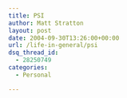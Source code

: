 ```yaml
---
title: PSI
author: Matt Stratton
layout: post
date: 2004-09-30T13:26:00+00:00
url: /life-in-general/psi
dsq_thread_id:
  - 28250749
categories:
  - Personal

---
```

